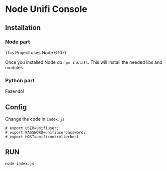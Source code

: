 # Node Unifi Console
## Installation

### Node part
This Project uses Node 6.10.0

Once you installed Node do ```npm install```. This will install the needed libs and modules.

### Python part
Fazendo!

## Config
 
Change the code in ```index.js```
```
# export USER=unifiuser;
# export PASSWORD=unifiuserpassword;
# export HOST=unificontrollerhost
```

## RUN
```node index.js``` 

